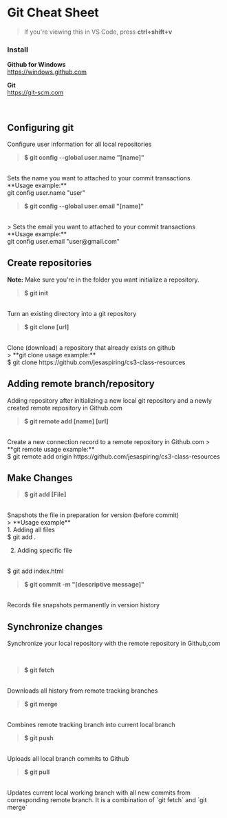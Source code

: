 # Git Cheat Sheet
> If you're viewing this in VS Code, press **ctrl+shift+v**



### Install
**Github for Windows**
<br>
https://windows.github.com

**Git**
<br>
https://git-scm.com

<br>


## Configuring git
Configure user information for all local repositories

> **$ git config --global user.name "[name]"**
<br>
Sets the name you want to attached to your commit transactions
<br>
**Usage example:**
<br>
git config user.name "user"

> **$ git config --global user.email "[name]"**
<br>
> Sets the email you want to attached to your commit transactions
<br>
**Usage example:**
<br>
git config user.email "user@gmail.com"

<br>


## Create repositories
**Note:** Make sure you're in the folder you want initialize a repository.

> **$ git init**
<br>
Turn an existing directory into a git repository

> **$ git clone [url]** 
<br>
Clone (download) a repository that already exists on github
<br>
>
**git clone usage example:** 
<br>
$ git clone https://github.com/jesaspiring/cs3-class-resources

<br>


## Adding remote branch/repository
Adding repository after initializing a new local git repository and a newly created remote repository in Github.com

> **$ git remote add [name] [url]**
<br>
Create a new connection record to a remote repository in Github.com
>
**git remote usage example:**
<br>
$ git remote add origin https://github.com/jesaspiring/cs3-class-resources 

<br>


## Make Changes

> **$ git add [File]**
<br>
Snapshots the file in preparation for version (before commit)
<br>
>
**Usage example**
<br>
1. Adding all files
<br>
$ git add .

2. Adding specific file
<br>
$ git add index.html


> **$ git commit -m "[descriptive message]"**
<br>
Records file snapshots permanently in version history

<br>


## Synchronize changes
Synchronize your local repository with the remote repository in Github,com

<br>

> **$ git fetch**
<br>
Downloads all history from remote tracking branches

> **$ git merge**
<br>
Combines remote tracking branch into current local branch

> **$ git push**
<br>
Uploads all local branch commits to Github

> **$ git pull**
<br>
Updates current local working branch with all new commits from corresponding remote branch. It is a combination of `git fetch` and `git merge`

<br>


